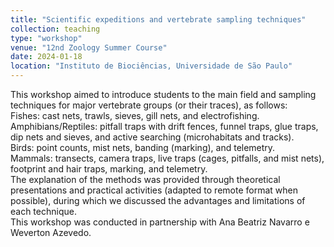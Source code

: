 ```yaml
---
title: "Scientific expeditions and vertebrate sampling techniques"
collection: teaching
type: "workshop"
venue: "12nd Zoology Summer Course"
date: 2024-01-18
location: "Instituto de Biociências, Universidade de São Paulo"
---
```


This workshop aimed to introduce students to the main field and sampling techniques for major vertebrate groups (or their traces), as follows:<br>
Fishes: cast nets, trawls, sieves, gill nets, and electrofishing.<br>
Amphibians/Reptiles: pitfall traps with drift fences, funnel traps, glue traps, dip nets and sieves, and active searching (microhabitats and tracks).<br>
Birds: point counts, mist nets, banding (marking), and telemetry.<br>
Mammals: transects, camera traps, live traps (cages, pitfalls, and mist nets), footprint and hair traps, marking, and telemetry.<br>
The explanation of the methods was provided through theoretical presentations and practical activities (adapted to remote format when possible), during which we discussed the advantages and limitations of each technique.<br>
This workshop was conducted in partnership with Ana Beatriz Navarro e Weverton Azevedo.
